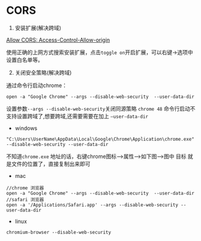 # CORS

1. 安装扩展(解决跨域)

[Allow CORS: Access-Control-Allow-origin](https://mybrowseraddon.com/access-control-allow-origin.html)

使用正确的上网方式搜索安装扩展，点击`toggle on`开启扩展，可以右键->选项中设置白名单等。

2. 关闭安全策略(解决跨域)

通过命令行启动chrome：
```
open -a "Google Chrome" --args --disable-web-security  --user-data-dir
```
设置参数`--args --disable-web-security`关闭同源策略
`chrome 48` 命令行启动不支持设置跨域了,想要跨域,还需要需要在加上 `—user-data-dir`

* windows
```
"C:\Users\UserName\AppData\Local\Google\Chrome\Application\chrome.exe" --disable-web-security --user-data-dir
```
不知道`chrome.exe` 地址的话，右键chrome图标-->属性-->如下图-->图中 目标 就是文件的位置了，直接复制出来即可

* mac
```
//chrome 浏览器
open -a "Google Chrome" --args --disable-web-security  --user-data-dir
//safari 浏览器 
open -a '/Applications/Safari.app' --args --disable-web-security --user-data-dir 
```

* linux
```
chromium-browser --disable-web-security
```